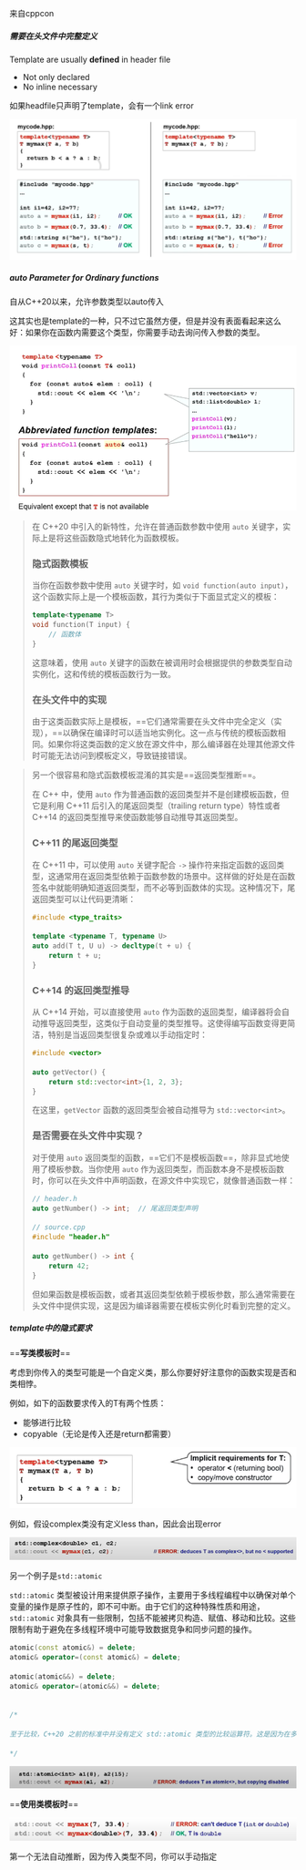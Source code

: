 来自cppcon

##### 需要在头文件中完整定义

Template are usually **defined** in header file

* Not only declared
* No inline necessary

如果headfile只声明了template，会有一个link error

![image-20240427181559062](./assets/image-20240427181559062.png)





##### auto Parameter for Ordinary functions

自从C++20以来，允许参数类型以auto传入

这其实也是template的一种，只不过它虽然方便，但是并没有表面看起来这么好：如果你在函数内需要这个类型，你需要手动去询问传入参数的类型。



![image-20240427181930764](./assets/image-20240427181930764.png)



> 在 C++20 中引入的新特性，允许在普通函数参数中使用 `auto` 关键字，实际上是将这些函数隐式地转化为函数模板。
>
> ### 隐式函数模板
>
> 当你在函数参数中使用 `auto` 关键字时，如 `void function(auto input)`，这个函数实际上是一个模板函数，其行为类似于下面显式定义的模板：
>
> ```c++
> template<typename T>
> void function(T input) {
>     // 函数体
> }
> ```
>
> 这意味着，使用 `auto` 关键字的函数在被调用时会根据提供的参数类型自动实例化，这和传统的模板函数行为一致。
>
> ### 在头文件中的实现
>
> 由于这类函数实际上是模板，==它们通常需要在头文件中完全定义（实现），==以确保在编译时可以适当地实例化。这一点与传统的模板函数相同。如果你将这类函数的定义放在源文件中，那么编译器在处理其他源文件时可能无法访问到模板定义，导致链接错误。



> 另一个很容易和隐式函数模板混淆的其实是==返回类型推断==。
>
> 在 C++ 中，使用 `auto` 作为普通函数的返回类型并不是创建模板函数，但它是利用 C++11 后引入的尾返回类型（trailing return type）特性或者 C++14 的返回类型推导来使函数能够自动推导其返回类型。
>
> ### C++11 的尾返回类型
>
> 在 C++11 中，可以使用 `auto` 关键字配合 `->` 操作符来指定函数的返回类型，这通常用在返回类型依赖于函数参数的场景中。这样做的好处是在函数签名中就能明确知道返回类型，而不必等到函数体的实现。这种情况下，尾返回类型可以让代码更清晰：
>
> ```c++
> #include <type_traits>
> 
> template <typename T, typename U>
> auto add(T t, U u) -> decltype(t + u) {
>     return t + u;
> }
> ```
>
> ### C++14 的返回类型推导
>
> 从 C++14 开始，可以直接使用 `auto` 作为函数的返回类型，编译器将会自动推导返回类型，这类似于自动变量的类型推导。这使得编写函数变得更简洁，特别是当返回类型很复杂或难以手动指定时：
>
> ```c++
> #include <vector>
> 
> auto getVector() {
>     return std::vector<int>{1, 2, 3};
> }
> ```
>
> 在这里，`getVector` 函数的返回类型会被自动推导为 `std::vector<int>`。
>
> ### 是否需要在头文件中实现？
>
> 对于使用 `auto` 返回类型的函数，==它们不是模板函数==，除非显式地使用了模板参数。当你使用 `auto` 作为返回类型，而函数本身不是模板函数时，你可以在头文件中声明函数，在源文件中实现它，就像普通函数一样：
>
> ```c++
> // header.h
> auto getNumber() -> int;  // 尾返回类型声明
> 
> // source.cpp
> #include "header.h"
> 
> auto getNumber() -> int {
>     return 42;
> }
> ```
>
> 但如果函数是模板函数，或者其返回类型依赖于模板参数，那么通常需要在头文件中提供实现，这是因为编译器需要在模板实例化时看到完整的定义。













##### template中的隐式要求

==**写类模板时**==

考虑到你传入的类型可能是一个自定义类，那么你要好好注意你的函数实现是否和类相悖。

例如，如下的函数要求传入的T有两个性质：

* 能够进行比较
* copyable（无论是传入还是return都需要）

![image-20240427183436502](./assets/image-20240427183436502.png)

例如，假设complex类没有定义less than，因此会出现error

![image-20240427183807368](./assets/image-20240427183807368.png)



另一个例子是`std::atomic`

`std::atomic` 类型被设计用来提供原子操作，主要用于多线程编程中以确保对单个变量的操作是原子性的，即不可中断。由于它们的这种特殊性质和用途，`std::atomic` 对象具有一些限制，包括不能被拷贝构造、赋值、移动和比较。这些限制有助于避免在多线程环境中可能导致数据竞争和同步问题的操作。

```c++
atomic(const atomic&) = delete;
atomic& operator=(const atomic&) = delete;

atomic(atomic&&) = delete;
atomic& operator=(atomic&&) = delete;


/*

至于比较，C++20 之前的标准中并没有定义 std::atomic 类型的比较运算符。这是因为在多线程环境中，比较两个原子类型的值本身就可能面临竞态条件——两个值可能在比较的过程中被修改。C++20 引入了对原子类型进行比较的支持，但这需要显式地使用成员函数（如 load()）来获取当前的值，并在获取值的瞬间进行比较，而不是直接比较两个 std::atomic 对象。

*/
```

![image-20240427184136274](./assets/image-20240427184136274.png)







==**使用类模板时**==

![image-20240427183659048](./assets/image-20240427183659048.png)

第一个无法自动推断，因为传入类型不同，你可以手动指定



